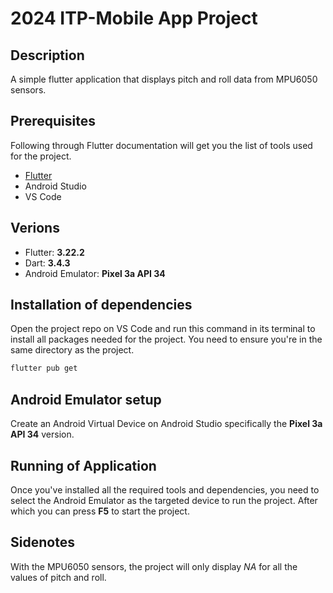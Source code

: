 # 2024 ITP-Mobile App Project

## Description

A simple flutter application that displays pitch and roll data from MPU6050 sensors.

## Prerequisites

Following through Flutter documentation will get you the list of tools used for the project.
- [Flutter](https://docs.flutter.dev/get-started/install/windows/mobile)
- Android Studio
- VS Code

## Verions

- Flutter: **3.22.2**
- Dart: **3.4.3**
- Android Emulator: **Pixel 3a API 34**

## Installation of dependencies

Open the project repo on VS Code and run this command in its terminal to install all packages 
needed for the project. You need to ensure you're in the same directory as the project.

```sh
flutter pub get
```

## Android Emulator setup

Create an Android Virtual Device on Android Studio specifically the **Pixel 3a API 34** version.

## Running of Application

Once you've installed all the required tools and dependencies, you need to select the Android Emulator
as the targeted device to run the project. After which you can press **F5** to start the project.

## Sidenotes

With the MPU6050 sensors, the project will only display *NA* for all the values of pitch and roll.
